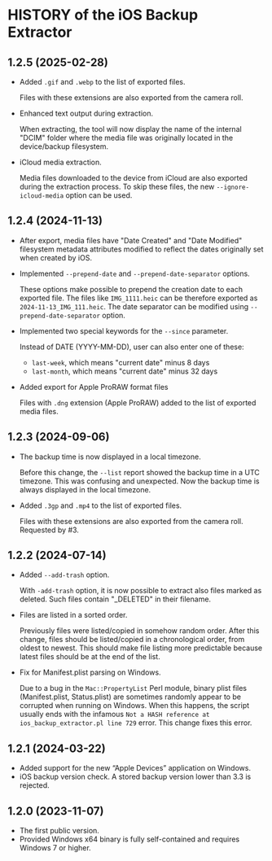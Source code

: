 HISTORY of the iOS Backup Extractor
===================================

1.2.5   (2025-02-28)
--------------------

* Added `.gif` and `.webp` to the list of exported files.

    Files with these extensions are also exported from the camera roll.

* Enhanced text output during extraction.

    When extracting, the tool will now display the name of the internal "DCIM"
    folder where the media file was originally located in the device/backup
    filesystem.

* iCloud media extraction.

    Media files downloaded to the device from iCloud are also exported during
    the extraction process. To skip these files, the new `--ignore-icloud-media`
    option can be used.
  
1.2.4   (2024-11-13)
--------------------

* After export, media files have "Date Created" and "Date Modified" filesystem
  metadata attributes modified to reflect the dates originally set when created
  by iOS.

* Implemented `--prepend-date` and `--prepend-date-separator` options.

    These options make possible to prepend the creation date to each exported
    file. The files like `IMG_1111.heic` can be therefore 	exported as
    `2024-11-13_IMG_111.heic`. The date separator can be modified using
    `--prepend-date-separator` option.

* Implemented two special keywords for the `--since` parameter.

    Instead of DATE (YYYY-MM-DD), user can also enter one of these:
    - `last-week`, which means "current date" minus 8 days
    - `last-month`, which means "current date" minus 32 days

* Added export for Apple ProRAW format files

    Files with `.dng` extension (Apple ProRAW) added to the list of exported
    media files.


1.2.3   (2024-09-06)
--------------------

* The backup time is now displayed in a local timezone.

    Before this change, the `--list` report showed the backup time in
    a UTC timezone. This was confusing and unexpected. Now the backup time is
    always displayed in the local timezone.

* Added `.3gp` and `.mp4` to the list of exported files.

    Files with these extensions are also exported from the camera roll.
    Requested by #3.


1.2.2   (2024-07-14)
--------------------

* Added `--add-trash` option.

    With `-add-trash` option, it is now possible to extract also files marked
    as deleted. Such files contain "_DELETED" in their filename.

* Files are listed in a sorted order.

    Previously files were listed/copied in somehow random order. After this
    change, files should be listed/copied in a chronological order, from oldest
    to newest. This should make file listing more predictable because latest
    files should be at the end of the list.

* Fix for Manifest.plist parsing on Windows.

    Due to a bug in the `Mac::PropertyList` Perl module, binary plist files
    (Manifest.plist, Status.plist) are sometimes randomly appear to be
    corrupted when running on Windows. When this happens, the script usually
    ends with the infamous `Not a HASH reference at ios_backup_extractor.pl
    line 729` error. This change fixes this error.


1.2.1   (2024-03-22)
--------------------

* Added support for the new “Apple Devices” application on Windows.
* iOS backup version check. A stored backup version lower than 3.3 is rejected.


1.2.0   (2023-11-07)
--------------------

* The first public version.
* Provided Windows x64 binary is fully self-contained and requires Windows 7 or
  higher.

